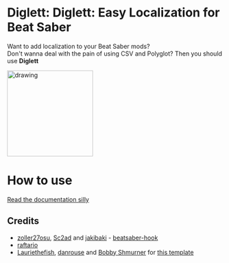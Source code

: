 # Diglett: Diglett: Easy Localization for Beat Saber


<p float="left">
  <p>
    Want to add localization to your Beat Saber mods? <br>    
    Don't wanna deal with the pain of using CSV and Polyglot?
    Then you should use <strong>Diglett</strong>                           
  </p>
  <img src="https://user-images.githubusercontent.com/64277238/151868295-0c690320-6333-4b74-90a6-c7003edb600f.png" alt="drawing" width="200"/>     
</p>

# How to use
[Read the documentation silly](https://millzydev.github.io/bsq-Diglett/)

## Credits

* [zoller27osu](https://github.com/zoller27osu), [Sc2ad](https://github.com/Sc2ad) and [jakibaki](https://github.com/jakibaki) - [beatsaber-hook](https://github.com/sc2ad/beatsaber-hook)
* [raftario](https://github.com/raftario)
* [Lauriethefish](https://github.com/Lauriethefish), [danrouse](https://github.com/danrouse) and [Bobby Shmurner](https://github.com/BobbyShmurner) for [this template](https://github.com/Lauriethefish/quest-mod-template)
